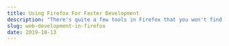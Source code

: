 ```yaml
---
title: Using Firefox For Faster Development
description: "There's quite a few tools in Firefox that you won't find in Chrome, not yet at least."
slug: web-development-in-firefox
date: 2019-10-13
---
```



